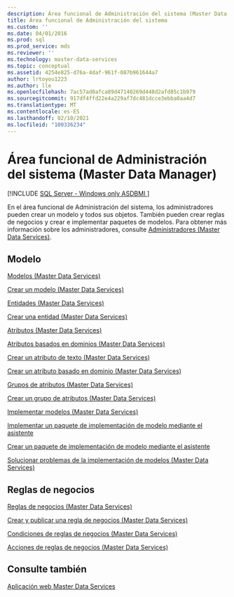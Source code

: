 ```yaml
---
description: Área funcional de Administración del sistema (Master Data Manager)
title: Área funcional de Administración del sistema
ms.custom: ''
ms.date: 04/01/2016
ms.prod: sql
ms.prod_service: mds
ms.reviewer: ''
ms.technology: master-data-services
ms.topic: conceptual
ms.assetid: 4254e825-d76a-4daf-961f-087b961644a7
author: lrtoyou1223
ms.author: lle
ms.openlocfilehash: 7ac57ad0afca89d47140269d448d2afd85c1b979
ms.sourcegitcommit: 917df4ffd22e4a229af7dc481dcce3ebba0aa4d7
ms.translationtype: MT
ms.contentlocale: es-ES
ms.lasthandoff: 02/10/2021
ms.locfileid: "100336234"
---
```

# <a name="system-administration-functional-area-master-data-manager"></a>Área funcional de Administración del sistema (Master Data Manager)

[!INCLUDE [SQL Server - Windows only ASDBMI  ](../includes/applies-to-version/sql-windows-only-asdbmi.md)]

  En el área funcional de Administración del sistema, los administradores pueden crear un modelo y todos sus objetos. También pueden crear reglas de negocios y crear e implementar paquetes de modelos. Para obtener más información sobre los administradores, consulte [Administradores &#40;Master Data Services&#41;](../master-data-services/administrators-master-data-services.md).  
  
## <a name="model"></a>Modelo  
 [Modelos &#40;Master Data Services&#41;](../master-data-services/models-master-data-services.md)  
  
 [Crear un modelo &#40;Master Data Services&#41;](../master-data-services/create-a-model-master-data-services.md)  
  
 [Entidades &#40;Master Data Services&#41;](../master-data-services/entities-master-data-services.md)  
  
 [Crear una entidad &#40;Master Data Services&#41;](../master-data-services/create-an-entity-master-data-services.md)  
  
 [Atributos &#40;Master Data Services&#41;](../master-data-services/attributes-master-data-services.md)  
  
 [Atributos basados en dominios &#40;Master Data Services&#41;](../master-data-services/domain-based-attributes-master-data-services.md)  
  
 [Crear un atributo de texto &#40;Master Data Services&#41;](../master-data-services/create-a-text-attribute-master-data-services.md)  
  
 [Crear un atributo basado en dominio &#40;Master Data Services&#41;](../master-data-services/create-a-domain-based-attribute-master-data-services.md)  
  
 [Grupos de atributos &#40;Master Data Services&#41;](../master-data-services/attribute-groups-master-data-services.md)  
  
 [Crear un grupo de atributos &#40;Master Data Services&#41;](../master-data-services/create-an-attribute-group-master-data-services.md)  
  
 [Implementar modelos &#40;Master Data Services&#41;](../master-data-services/deploying-models-master-data-services.md)  
  
 [Implementar un paquete de implementación de modelo mediante el asistente](../master-data-services/deploy-a-model-deployment-package-by-using-the-wizard.md)  
  
 [Crear un paquete de implementación de modelo mediante el asistente](../master-data-services/create-a-model-deployment-package-by-using-the-wizard.md)  
  
 [Solucionar problemas de la implementación de modelos (Master Data Services)](https://social.technet.microsoft.com/wiki/contents/articles/troubleshooting-model-deployment-master-data-services.aspx)  
  
## <a name="business-rules"></a>Reglas de negocios  
 [Reglas de negocios &#40;Master Data Services&#41;](../master-data-services/business-rules-master-data-services.md)  
  
 [Crear y publicar una regla de negocios &#40;Master Data Services&#41;](../master-data-services/create-and-publish-a-business-rule-master-data-services.md)  
  
 [Condiciones de reglas de negocios &#40;Master Data Services&#41;](../master-data-services/business-rule-conditions-master-data-services.md)  
  
 [Acciones de reglas de negocios &#40;Master Data Services&#41;](../master-data-services/business-rule-actions-master-data-services.md)  
  
## <a name="see-also"></a>Consulte también  
 [Aplicación web Master Data Services](../master-data-services/master-data-manager-web-application.md)  
  
  
